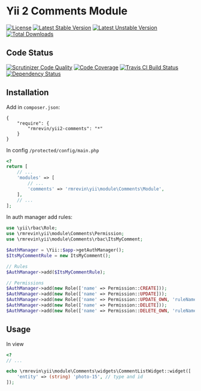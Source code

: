 Yii 2 Comments Module
===============================
[![License](https://poser.pugx.org/rmrevin/yii2-comments/license.svg)](https://packagist.org/packages/rmrevin/yii2-comments)
[![Latest Stable Version](https://poser.pugx.org/rmrevin/yii2-comments/v/stable.svg)](https://packagist.org/packages/rmrevin/yii2-comments)
[![Latest Unstable Version](https://poser.pugx.org/rmrevin/yii2-comments/v/unstable.svg)](https://packagist.org/packages/rmrevin/yii2-comments)
[![Total Downloads](https://poser.pugx.org/rmrevin/yii2-comments/downloads.svg)](https://packagist.org/packages/rmrevin/yii2-comments)

Code Status
-----------
[![Scrutinizer Code Quality](https://scrutinizer-ci.com/g/rmrevin/yii2-comments/badges/quality-score.png?b=master)](https://scrutinizer-ci.com/g/rmrevin/yii2-comments/?branch=master)
[![Code Coverage](https://scrutinizer-ci.com/g/rmrevin/yii2-comments/badges/coverage.png?b=master)](https://scrutinizer-ci.com/g/rmrevin/yii2-comments/?branch=master)
[![Travis CI Build Status](https://travis-ci.org/rmrevin/yii2-comments.svg)](https://travis-ci.org/rmrevin/yii2-comments)
[![Dependency Status](https://www.versioneye.com/user/projects/54119b799e16229fe00000da/badge.svg)](https://www.versioneye.com/user/projects/54119b799e16229fe00000da)

Installation
------------
Add in `composer.json`:
```
{
    "require": {
        "rmrevin/yii2-comments": "*"
    }
}
```

In config `/protected/config/main.php`
```php
<?
return [
	// ...
	'modules' => [
		// ...
		'comments' => 'rmrevin\yii\module\Comments\Module',
	],
	// ...
];
```

In auth manager add rules:
```php
use \yii\rbac\Role;
use \rmrevin\yii\module\Comments\Permission;
use \rmrevin\yii\module\Comments\rbac\ItsMyComment;

$AuthManager = \Yii::$app->getAuthManager();
$ItsMyCommentRule = new ItsMyComment();

// Rules
$AuthManager->add($ItsMyCommentRule);

// Permissions
$AuthManager->add(new Role(['name' => Permission::CREATE]));
$AuthManager->add(new Role(['name' => Permission::UPDATE]));
$AuthManager->add(new Role(['name' => Permission::UPDATE_OWN, 'ruleName' => $ItsMyCommentRule->name]));
$AuthManager->add(new Role(['name' => Permission::DELETE]));
$AuthManager->add(new Role(['name' => Permission::DELETE_OWN, 'ruleName' => $ItsMyCommentRule->name]));
```

Usage
-----
In view
```php
<?
// ...

echo \rmrevin\yii\module\Comments\widgets\CommentListWidget::widget([
    'entity' => (string) 'photo-15', // type and id
]);

```